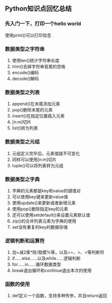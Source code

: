 ## Python知识点回忆总结

### 先入门一下，打印一个hello world

使用print()可以打印信息

### 数据类型之字符串
1. 使用len()统计字符串长度
2. trim()去掉字符串首尾的空格
3. encode()编码
4. decode()解码

### 数据类型之列表
1. append()在末尾添加元素
2. pop()删除末尾的元素
4. insert()在指定位置插入元素
4. [n:m]切片
5. list()转为列表

### 数据类型之元组
1. 元组定义完毕后，元素值就不可变化
2. 同样可以使用[n:m]切片
3. tuple()可以将列表转为元组

### 数据类型之字典
1. 字典的元素都是key和value的键值对
2. 可以使用key键来更新value值
3. 使用update()来更新或者新增元素
4. 使用pop()删除指定key的元素
5. 还可以使用setdefault()来设置元素默认值
6. zip()的合并列表元素为字典的使用
7. set没有重复的key的数据存储

### 逻辑判断和运算符

1. 加+减2乘*除/取模%等，以及==、>、<等判断符
2. if……else……以及while……逻辑判断
3. for……in……循环数据类型
4. break退出循环和continue退出本次的使用

### 函数的使用
1. def定义一个函数，支持多种传参，并且return返回
